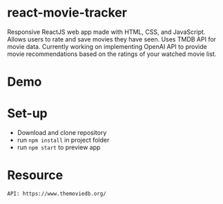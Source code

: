 # react-movie-tracker

Responsive ReactJS web app made with HTML, CSS, and JavaScript. Allows users to rate and save movies they have seen. Uses TMDB API for movie data. Currently working on implementing OpenAI API to provide movie recommendations based on the ratings of your watched movie list.

# Demo



# Set-up

- Download and clone repository
- run ```npm install``` in project folder
- run ```npm start``` to preview app

# Resource

    API: https://www.themoviedb.org/
